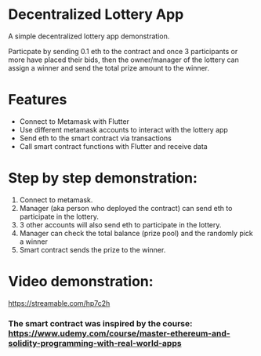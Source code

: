 # Decentralized Lottery App

A simple decentralized lottery app demonstration. 

Particpate by sending 0.1 eth to the contract and once 3 participants or more have placed their bids, then the owner/manager of the lottery can assign a winner and send the total prize amount to the winner.

# Features

- Connect to Metamask with Flutter
- Use different metamask accounts to interact with the lottery app
- Send eth to the smart contract via transactions
- Call smart contract functions with Flutter and receive data

# Step by step demonstration: 

1) Connect to metamask.
2) Manager (aka person who deployed the contract) can send eth to participate in the lottery.
3) 3 other accounts will also send eth to participate in the lottery.
4) Manager can check the total balance (prize pool) and the randomly pick a winner
5) Smart contract sends the prize to the winner.

# Video demonstration: 
https://streamable.com/hp7c2h

### The smart contract was inspired by the course: https://www.udemy.com/course/master-ethereum-and-solidity-programming-with-real-world-apps
